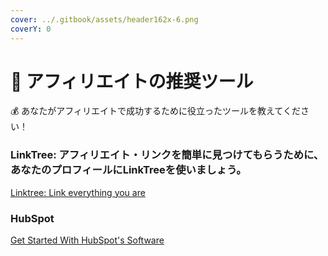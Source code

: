 ```yaml
---
cover: ../.gitbook/assets/header162x-6.png
coverY: 0
---
```


# 🔗 アフィリエイトの推奨ツール

💰 あなたがアフィリエイトで成功するために役立ったツールを教えてください！

### **LinkTree: アフィリエイト・リンクを簡単に見つけてもらうために、あなたのプロフィールにLinkTreeを使いましょう。**

[Linktree: Link everything you are](https://linktr.ee/?\&utm_source=google\&utm_medium=cpc\&utm_campaign=BAU_US_Google_Search_Brand_Intent_Experiment_SA360_Bid_Strategy_tROAS\&utm_term=linktree\&utm_content=BAU_US_Google_Search_Brand_Intent_Linktree\&gclid=CjwKCAjwxr2iBhBJEiwAdXECw76wfaSZyekIq-sNQSII0Ui3qSsfu3Vg6xd8vX9OgagrVvFqfuYyJRoCAkYQAvD_BwE\&gclsrc=aw.ds)

### **HubSpot**

[Get Started With HubSpot's Software](https://www.hubspot.com/products/get-started-f049?utm_id=607212716856\&utm_medium=paid\&utm_source=google\&utm_term=marketing_hubspot_EN\&utm_campaign=Marketing_MQLs_EN_NAM_NAM_Brand-HubSpot_e_c_campaignid804389993_agid43208773113_google\&utm_content=\&hsa_ver=3\&hsa_net=adwords\&hsa_acc=2734776884\&hsa_kw=hubspot\&hsa_grp=43208773113\&hsa_mt=e\&hsa_cam=804389993\&hsa_ad=607212716856\&hsa_tgt=kwd-298569398281\&hsa_src=g\&gad=1\&gclid=CjwKCAjwxr2iBhBJEiwAdXECw6ooNenjKSrj4peFzoPjG1WEH1Wc9LJ6o-mnlNBKd04zYF2jZUtt7hoC6M0QAvD_BwE)
